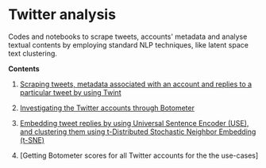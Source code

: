 # Twitter analysis

Codes and notebooks to scrape tweets, accounts' metadata and analyse textual contents by employing standard NLP techniques, like latent space text clustering.

**Contents**

1. [Scraping tweets, metadata associated with an account and replies to a particular tweet by using Twint](https://github.com/LondonStory/Twitter-Analysis/blob/main/twitter-scraping-using-twint.ipynb)

2. [Investigating the Twitter accounts through Botometer](https://github.com/LondonStory/Twitter-Analysis/blob/main/botometer.ipynb)

3. [Embedding tweet replies by using Universal Sentence Encoder (USE), and clustering them using t-Distributed Stochastic Neighbor Embedding (t-SNE)](https://github.com/LondonStory/Twitter-Analysis/blob/main/USE-sentence-embeddings-and-t-SNE-visualization.ipynb)

4. [Getting Botometer scores for all Twitter accounts for the the use-cases]
